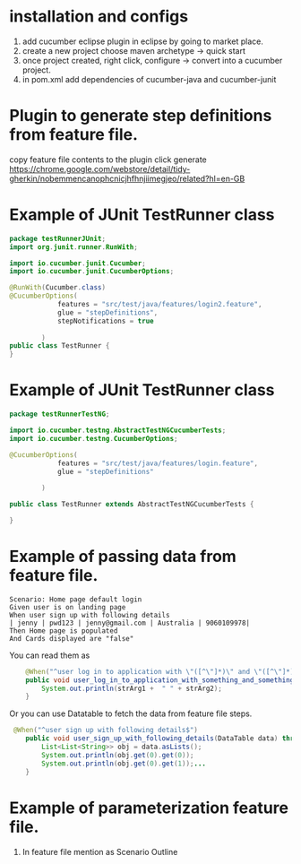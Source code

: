 # installation and configs
1. add cucumber eclipse plugin in eclipse by going to market place. <br>
2. create a new project choose maven archetype -> quick start <br>
3. once project created, right click, configure -> convert into a cucumber project. <br>
4. in pom.xml add dependencies of cucumber-java and cucumber-junit

# Plugin to generate step definitions from feature file.
copy feature file contents to the plugin click generate
https://chrome.google.com/webstore/detail/tidy-gherkin/nobemmencanophcnicjhfhnjiimegjeo/related?hl=en-GB

# Example of JUnit TestRunner class
```java 
package testRunnerJUnit;
import org.junit.runner.RunWith;

import io.cucumber.junit.Cucumber;
import io.cucumber.junit.CucumberOptions;

@RunWith(Cucumber.class)
@CucumberOptions(
			features = "src/test/java/features/login2.feature",
			glue = "stepDefinitions",
			stepNotifications = true
			
		)
public class TestRunner {
}
```

# Example of JUnit TestRunner class
```java
package testRunnerTestNG;

import io.cucumber.testng.AbstractTestNGCucumberTests;
import io.cucumber.testng.CucumberOptions;

@CucumberOptions(
			features = "src/test/java/features/login.feature",
			glue = "stepDefinitions"
			
		)

public class TestRunner extends AbstractTestNGCucumberTests {

}
```

# Example of passing data from feature file.
```cucumber
Scenario: Home page default login
Given user is on landing page
When user sign up with following details
| jenny | pwd123 | jenny@gmail.com | Australia | 9060109978|
Then Home page is populated
And Cards displayed are "false"
```
You can read them as 

```java
    @When("^user log in to application with \"([^\"]*)\" and \"([^\"]*)\"$")
    public void user_log_in_to_application_with_something_and_something(String strArg1, String strArg2) throws Throwable {
        System.out.println(strArg1 +  " " + strArg2);
    }
```
Or you can use Datatable to fetch the data from feature file steps.

```java
 @When("^user sign up with following details$")
    public void user_sign_up_with_following_details(DataTable data) throws Throwable {
        List<List<String>> obj = data.asLists();
        System.out.println(obj.get(0).get(0));
        System.out.println(obj.get(0).get(1));...        
    }    
```

# Example of parameterization feature file.
1. In feature file mention as Scenario Outline
